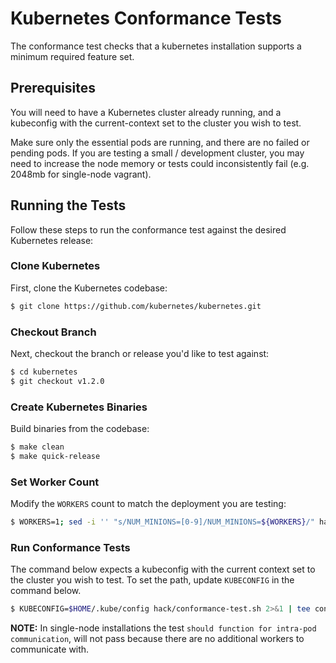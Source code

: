 # Kubernetes Conformance Tests

The conformance test checks that a kubernetes installation supports a minimum required feature set.

## Prerequisites

You will need to have a Kubernetes cluster already running, and a kubeconfig with the current-context set to the cluster you wish to test.

Make sure only the essential pods are running, and there are no failed or pending pods. If you are testing a small / development cluster, you may need to increase the node memory or tests could inconsistently fail (e.g. 2048mb for single-node vagrant).


## Running the Tests

Follow these steps to run the conformance test against the desired Kubernetes release:

### Clone Kubernetes

First, clone the Kubernetes codebase:

```sh
$ git clone https://github.com/kubernetes/kubernetes.git
```

### Checkout Branch

Next, checkout the branch or release you'd like to test against:

```sh
$ cd kubernetes
$ git checkout v1.2.0
```

### Create Kubernetes Binaries

Build binaries from the codebase:

```sh
$ make clean
$ make quick-release
```

### Set Worker Count

Modify the `WORKERS` count to match the deployment you are testing:

```sh
$ WORKERS=1; sed -i '' "s/NUM_MINIONS=[0-9]/NUM_MINIONS=${WORKERS}/" hack/conformance-test.sh
```

### Run Conformance Tests

The command below expects a kubeconfig with the current context set to the cluster you wish to test. To set the path, update `KUBECONFIG` in the command below.

```sh
$ KUBECONFIG=$HOME/.kube/config hack/conformance-test.sh 2>&1 | tee conformance.$(date +%FT%T%z).log
```

**NOTE:** In single-node installations the test `should function for intra-pod communication`, will not pass because there are no additional workers to communicate with.

